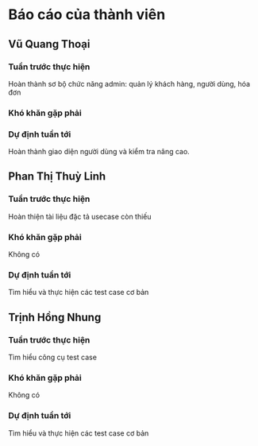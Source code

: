 # Báo cáo của thành viên

## Vũ Quang Thoại
### Tuần trước thực hiện
Hoàn thành sơ bộ chức năng admin: quản lý khách hàng, người dùng, hóa đơn
### Khó khăn gặp phải

### Dự định tuần tới
Hoàn thành giao diện người dùng và kiểm tra nâng cao.

## Phan Thị Thuỳ Linh
### Tuần trước thực hiện
Hoàn thiện tài liệu đặc tả usecase còn thiếu
### Khó khăn gặp phải
Không có
### Dự định tuần tới
Tìm hiểu và thực hiện các test case cơ bản

## Trịnh Hồng Nhung
### Tuần trước thực hiện
Tìm hiểu công cụ test case
### Khó khăn gặp phải
Không có
### Dự định tuần tới
Tìm hiểu và thực hiện các test case cơ bản

